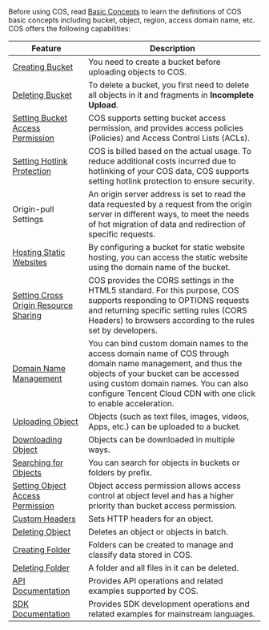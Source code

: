 Before using COS, read [Basic Concepts](https://intl.cloud.tencent.com/document/product/436/6225?!preview&!editLang=en) to learn the definitions of COS basic concepts including bucket, object, region, access domain name, etc.
COS offers the following capabilities:


| Feature | Description |
|---------|---------|
| [Creating Bucket](https://intl.cloud.tencent.com/document/product/436/13309) | You need to create a bucket before uploading objects to COS. |
| [Deleting Bucket](https://intl.cloud.tencent.com/document/product/436/30361) | To delete a bucket, you first need to delete all objects in it and fragments in **Incomplete Upload**. |
| [Setting Bucket Access Permission](https://intl.cloud.tencent.com/document/product/436/13315) | COS supports setting bucket access permission, and provides access policies (Policies) and Access Control Lists (ACLs).|
| [Setting Hotlink Protection](https://intl.cloud.tencent.com/document/product/436/13319) | COS is billed based on the actual usage. To reduce additional costs incurred due to hotlinking of your COS data, COS supports setting hotlink protection to ensure security. |
| Origin-pull Settings | An origin server address is set to read the data requested by a request from the origin server in different ways, to meet the needs of hot migration of data and redirection of specific requests. |
| [Hosting Static Websites](https://intl.cloud.tencent.com/document/product/436/14984?!preview&!editLang=en) | By configuring a bucket for static website hosting, you can access the static website using the domain name of the bucket. |
| [Setting Cross Origin Resource Sharing](https://intl.cloud.tencent.com/document/product/436/13318?!preview&!editLang=en) | COS provides the CORS settings in the HTML5 standard. For this purpose, COS supports responding to OPTIONS requests and returning specific setting rules (CORS Headers) to browsers according to the rules set by developers. |
| [Domain Name Management](https://intl.cloud.tencent.com/document/product/436/18424) | You can bind custom domain names to the access domain name of COS through domain name management, and thus the objects of your bucket can be accessed using custom domain names. You can also configure Tencent Cloud CDN with one click to enable acceleration. |
| [Uploading Object](https://intl.cloud.tencent.com/document/product/436/13321) | Objects (such as text files, images, videos, Apps, etc.) can be uploaded to a bucket. |
| [Downloading Object](https://intl.cloud.tencent.com/document/product/436/13322) | Objects can be downloaded in multiple ways. |
| [Searching for Objects](https://intl.cloud.tencent.com/document/product/436/13325) | You can search for objects in buckets or folders by prefix. |
| [Setting Object Access Permission](https://intl.cloud.tencent.com/document/product/436/13327) | Object access permission allows access control at object level and has a higher priority than bucket access permission. |
| [Custom Headers](https://intl.cloud.tencent.com/document/product/436/13361) | Sets HTTP headers for an object. |
| [Deleting Object](https://intl.cloud.tencent.com/document/product/436/13323) | Deletes an object or objects in batch. |
| [Creating Folder](https://intl.cloud.tencent.com/document/product/436/13329) | Folders can be created to manage and classify data stored in COS. |
| [Deleting Folder](https://intl.cloud.tencent.com/document/product/436/13330) | A folder and all files in it can be deleted. |
| [API Documentation](https://intl.cloud.tencent.com/document/product/436/7751?!preview&!editLang=en) | Provides API operations and related examples supported by COS. |
| [SDK Documentation](https://intl.cloud.tencent.com/document/product/436/12159) | Provides SDK development operations and related examples for mainstream languages. |

